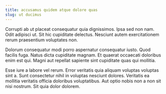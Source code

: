 ```yaml
---
title: accusamus quidem atque dolore quas
slug: ut ducimus
---
```


Corrupti ab ut placeat consequatur quia dignissimos. Ipsa sed non nam. Odit adipisci ut. Sit hic cupiditate delectus. Nesciunt autem exercitationem rerum praesentium voluptates non.

Dolorum consequatur modi porro aspernatur consequatur iusto. Quod facilis fuga. Natus dicta cupiditate magnam. Et quaerat occaecati doloribus enim est qui. Magni aut repellat sapiente sint cupiditate quas qui mollitia.

Esse iure a labore vel rerum. Error veritatis quia aliquam voluptas voluptas sint a. Sunt consectetur nihil in voluptas nesciunt dolores. Veritatis ea mollitia veritatis officia doloribus voluptatibus. Aut optio nobis non a non sit nisi nostrum. Sit quia dolor dolorem.
